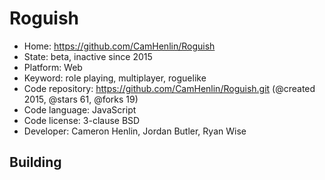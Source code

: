 # Roguish

- Home: https://github.com/CamHenlin/Roguish
- State: beta, inactive since 2015
- Platform: Web
- Keyword: role playing, multiplayer, roguelike
- Code repository: https://github.com/CamHenlin/Roguish.git (@created 2015, @stars 61, @forks 19)
- Code language: JavaScript
- Code license: 3-clause BSD
- Developer: Cameron Henlin, Jordan Butler, Ryan Wise

## Building
